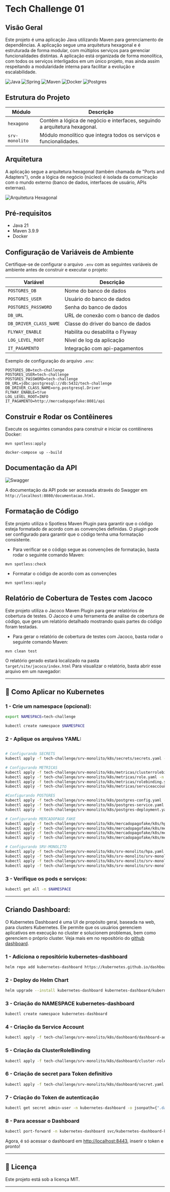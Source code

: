 # Tech Challenge 01

## Visão Geral

Este projeto é uma aplicação Java utilizando Maven para gerenciamento de dependências. A aplicação segue uma arquitetura
hexagonal e é estruturada de forma modular, com múltiplos serviços para gerenciar funcionalidades distintas. A aplicação
está organizada de forma monolítica, com todos os serviços interligados em um único projeto, mas ainda assim respeitando
a modularidade interna para facilitar a evolução e escalabilidade.

![Java](documentacao/java.svg)
![Spring](documentacao/spring.svg)
![Maven](documentacao/apache_maven.svg)
![Docker](documentacao/docker.svg)
![Postgres](documentacao/postgres.svg)

## Estrutura do Projeto

| Módulo         | Descrição                                                                  |
|----------------|----------------------------------------------------------------------------|
| `hexagono`     | Contém a lógica de negócio e interfaces, seguindo a arquitetura hexagonal. |
| `srv-monolito` | Módulo monolítico que integra todos os serviços e funcionalidades.         |

## Arquitetura

A aplicação segue a arquitetura hexagonal (também chamada de "Ports and Adapters"), onde a lógica de negócio (núcleo) é
isolada da comunicação com o mundo externo (banco de dados, interfaces de usuário, APIs externas).

![Arquitetura Hexagonal](documentacao/hexagonal_architecture.png)

## Pré-requisitos

- Java 21
- Maven 3.9.9
- Docker

## Configuração de Variáveis de Ambiente

Certifique-se de configurar o arquivo `.env` com as seguintes variáveis de ambiente antes de construir e executar o
projeto:

| Variável               | Descrição                           |
|------------------------|-------------------------------------|
| `POSTGRES_DB`              | Nome do banco de dados              |
| `POSTGRES_USER`              | Usuário do banco de dados           |
| `POSTGRES_PASSWORD`          | Senha do banco de dados             |
| `DB_URL`               | URL de conexão com o banco de dados |
| `DB_DRIVER_CLASS_NAME` | Classe do driver do banco de dados  |
| `FLYWAY_ENABLE`        | Habilita ou desabilita o Flyway     |
| `LOG_LEVEL_ROOT`       | Nível de log da aplicação           |
| `IT_PAGAMENTO`         | Integração com api-pagamentos       |

Exemplo de configuração do arquivo `.env`:

```dotenv
POSTGRES_DB=tech-challenge
POSTGRES_USER=tech-challenge
POSTGRES_PASSWORD=tech-challenge
DB_URL=jdbc:postgresql://db:5432/tech-challenge
DB_DRIVER_CLASS_NAME=org.postgresql.Driver
FLYWAY_ENABLE=true
LOG_LEVEL_ROOT=INFO
IT_PAGAMENTO=http://mercadopagofake:8081/api
```

## Construir e Rodar os Contêineres

Execute os seguintes comandos para construir e iniciar os contêineres Docker:
```shell
mvn spotless:apply
```
```shell
docker-compose up --build
```

## Documentação da API

![Swagger](documentacao/swagger.svg)

A documentação da API pode ser acessada através do Swagger em `http://localhost:8080/documentacao.html`.

## Formatação de Código

Este projeto utiliza o Spotless Maven Plugin para garantir que o código esteja formatado de acordo com as convenções
definidas. O plugin pode ser configurado para garantir que o código tenha uma formatação consistente.

- Para verificar se o código segue as convenções de formatação, basta rodar o seguinte comando Maven:

```shell
mvn spotless:check
```

- Formatar o código de acordo com as convenções

```shell
mvn spotless:apply
```

## Relatório de Cobertura de Testes com Jacoco

Este projeto utiliza o Jacoco Maven Plugin para gerar relatórios de cobertura de testes. O Jacoco é uma ferramenta de
análise de cobertura de código, que gera um relatório detalhado mostrando quais partes do código foram testadas.

- Para gerar o relatório de cobertura de testes com Jacoco, basta rodar o seguinte comando Maven:

```shell
mvn clean test
```

O relatório gerado estará localizado na pasta `target/site/jacoco/index.html` Para visualizar o relatório, basta abrir
esse arquivo em um navegador:

___

## 🚀 Como Aplicar no Kubernetes

### 1 - Crie um namespace (opcional):
```sh
export NAMESPACE=tech-challenge

kubectl create namespace $NAMESPACE
```

### 2 - Aplique os arquivos YAML:
```sh

# Configurando SECRETS
kubectl apply -f tech-challenge/srv-monolito/k8s/secrets/secrets.yaml -n $NAMESPACE

# Configurando METRICAS
kubectl apply -f tech-challenge/srv-monolito/k8s/metricas/clusterrolebinding.yaml -n $NAMESPACE
kubectl apply -f tech-challenge/srv-monolito/k8s/metricas/role.yaml -n $NAMESPACE
kubectl apply -f tech-challenge/srv-monolito/k8s/metricas/rolebinding.yaml -n $NAMESPACE
kubectl apply -f tech-challenge/srv-monolito/k8s/metricas/serviceaccount.yaml -n $NAMESPACE

#Configurando POSTGRES
kubectl apply -f tech-challenge/srv-monolito/k8s/postgres-config.yaml -n $NAMESPACE
kubectl apply -f tech-challenge/srv-monolito/k8s/postgres-service.yaml -n $NAMESPACE
kubectl apply -f tech-challenge/srv-monolito/k8s/postgres-deployment.yaml -n $NAMESPACE

# Configurando MERCADOPAGO_FAKE
kubectl apply -f tech-challenge/srv-monolito/k8s/mercadopagofake/k8s/hpa.yaml -n $NAMESPACE
kubectl apply -f tech-challenge/srv-monolito/k8s/mercadopagofake/k8s/mercadopagofake-config.yaml -n $NAMESPACE
kubectl apply -f tech-challenge/srv-monolito/k8s/mercadopagofake/k8s/mercadopagofake-deployment.yaml -n $NAMESPACE
kubectl apply -f tech-challenge/srv-monolito/k8s/mercadopagofake/k8s/mercadopagofake-service.yaml -n $NAMESPACE

# Configurando SRV-MONOLITO
kubectl apply -f tech-challenge/srv-monolito/k8s/srv-monolito/hpa.yaml -n $NAMESPACE
kubectl apply -f tech-challenge/srv-monolito/k8s/srv-monolito/srv-monolito-config.yaml -n $NAMESPACE
kubectl apply -f tech-challenge/srv-monolito/k8s/srv-monolito/srv-monolito-deployment.yaml -n $NAMESPACE
kubectl apply -f tech-challenge/srv-monolito/k8s/srv-monolito/srv-monolito-service.yaml -n $NAMESPACE

```

### 3 - Verifique os pods e serviços:
```sh
kubectl get all -n $NAMESPACE
```
___

## Criando Dashboard:
O Kubernetes Dashboard é uma UI de propósito geral, baseada na web, para clusters Kubernetes. Ele permite que os usuários gerenciem aplicativos em execução no cluster e solucionem problemas, bem como gerenciem o próprio cluster.
Veja mais em no repositório do [github dashboard](https://github.com/kubernetes/dashboard?tab=readme-ov-file).

### 1 - Adiciona o repositório kubernetes-dashboard
```sh
helm repo add kubernetes-dashboard https://kubernetes.github.io/dashboard/
```

### 2 - Deploy do Helm Chart
```sh
helm upgrade --install kubernetes-dashboard kubernetes-dashboard/kubernetes-dashboard --create-namespace --namespace kubernetes-dashboard --version 7.5.0
```

### 3 - Criação do NAMESPACE kubernetes-dashboard
```sh
kubectl create namespace kubernetes-dashboard
```


### 4 - Criação da Service Account
```sh
kubectl apply -f tech-challenge/srv-monolito/k8s/dashboard/dashboard-adminuser.yaml
```


### 5 - Criação da ClusterRoleBinding
```sh
kubectl apply -f tech-challenge/srv-monolito/k8s/dashboard/cluster-role-binding.yaml 
```


### 6 - Criação de secret para Token definitivo
```sh
kubectl apply -f tech-challenge/srv-monolito/k8s/dashboard/secret.yaml 
```


### 7 - Criação do Token de autenticação
```sh
kubectl get secret admin-user -n kubernetes-dashboard -o jsonpath={".data.token"} | base64 -d
```


### 8 - Para acessar o Dashboard
```sh
kubectl port-forward -n kubernetes-dashboard svc/kubernetes-dashboard-kong-proxy 8443:443
```

Agora, é só acessar o dashboard em [http://localhost:8443](http://localhost:8443), inserir o token e pronto!
___

## 📜 Licença

Este projeto está sob a licença MIT.
___